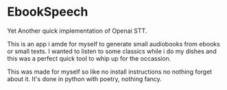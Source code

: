 # EbookSpeech

Yet Another quick implementation of Openai STT.

This is an app i amde for myself to generate small audiobooks from ebooks or small texts. I wanted to listen to some classics while i do my dishes and this was a perfect quick tool to whip up for the occassion.

This was made for myself so like no install instructions no nothing forget about it. It's done in python with poetry, nothing fancy.
